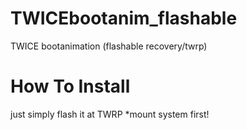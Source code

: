 # TWICEbootanim_flashable
TWICE bootanimation (flashable recovery/twrp)
# How To Install
just simply flash it at TWRP
*mount system first!
